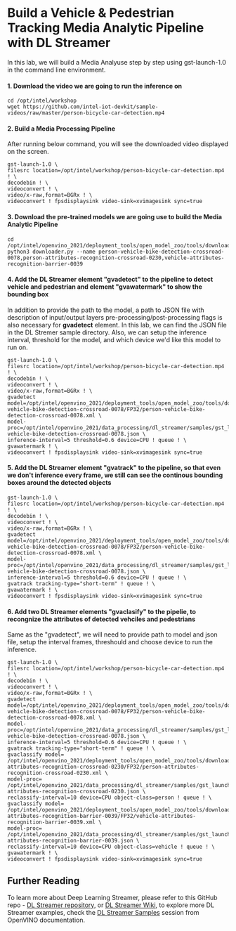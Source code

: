 # Build a Vehicle & Pedestrian Tracking Media Analytic Pipeline with DL Streamer
In this lab, we will build a Media Analyuse step by step using gst-launch-1.0 in the command line environment.

#### 1. Download the video we are going to run the inference on

	cd /opt/intel/workshop
	wget https://github.com/intel-iot-devkit/sample-videos/raw/master/person-bicycle-car-detection.mp4
	
#### 2. Build a Media Processing Pipeline
After running below command, you will see the downloaded video displayed on the screen.

	gst-launch-1.0 \
	filesrc location=/opt/intel/workshop/person-bicycle-car-detection.mp4 ! \
	decodebin ! \
	videoconvert ! \
	video/x-raw,format=BGRx ! \
	videoconvert ! fpsdisplaysink video-sink=xvimagesink sync=true

#### 3. Download the pre-trained models we are going use to build the Media Analytic Pipeline

	cd /opt/intel/openvino_2021/deployment_tools/open_model_zoo/tools/downloader/
	python3 downloader.py --name person-vehicle-bike-detection-crossroad-0078,person-attributes-recognition-crossroad-0230,vehicle-attributes-recognition-barrier-0039

#### 4. Add the DL Streamer element "gvadetect" to the pipeline to detect vehicle and pedestrian and element "gvawatermark" to show the bounding box
In addition to provide the path to the model, a path to JSON file with description of input/output layers pre-processing/post-processing flags is also necessary for **gvadetect** element. In this lab, we can find the JSON file in the DL Stremer sample directory. Also, we can setup the inference interval, threshold for the model, and which device we'd like this model to run on.

	gst-launch-1.0 \
	filesrc location=/opt/intel/workshop/person-bicycle-car-detection.mp4 ! \
	decodebin ! \
	videoconvert ! \
	video/x-raw,format=BGRx ! \
	gvadetect model=/opt/intel/openvino_2021/deployment_tools/open_model_zoo/tools/downloader/intel/person-vehicle-bike-detection-crossroad-0078/FP32/person-vehicle-bike-detection-crossroad-0078.xml \
	model-proc=/opt/intel/openvino_2021/data_processing/dl_streamer/samples/gst_launch/vehicle_pedestrian_tracking/model_proc/person-vehicle-bike-detection-crossroad-0078.json \
	inference-interval=5 threshold=0.6 device=CPU ! queue ! \
	gvawatermark ! \
	videoconvert ! fpsdisplaysink video-sink=xvimagesink sync=true

#### 5. Add the DL Streamer element "gvatrack" to the pipeline, so that even we don't inference every frame, we still can see the continous bounding boxes around the detected objects

	gst-launch-1.0 \
	filesrc location=/opt/intel/workshop/person-bicycle-car-detection.mp4 ! \
	decodebin ! \
	videoconvert ! \
	video/x-raw,format=BGRx ! \
	gvadetect model=/opt/intel/openvino_2021/deployment_tools/open_model_zoo/tools/downloader/intel/person-vehicle-bike-detection-crossroad-0078/FP32/person-vehicle-bike-detection-crossroad-0078.xml \
	model-proc=/opt/intel/openvino_2021/data_processing/dl_streamer/samples/gst_launch/vehicle_pedestrian_tracking/model_proc/person-vehicle-bike-detection-crossroad-0078.json \
	inference-interval=5 threshold=0.6 device=CPU ! queue ! \
	gvatrack tracking-type="short-term" ! queue ! \
	gvawatermark ! \
	videoconvert ! fpsdisplaysink video-sink=xvimagesink sync=true

#### 6. Add two DL Streamer elements "gvaclasify" to the pipelie, to recongnize the attributes of detected vehciles and pedestrians
Same as the "gvadetect", we will need to provide path to model and json file, setup the interval frames, threshould and choose device to run the inference.

	gst-launch-1.0 \
	filesrc location=/opt/intel/workshop/person-bicycle-car-detection.mp4 ! \
	decodebin ! \
	videoconvert ! \
	video/x-raw,format=BGRx ! \
	gvadetect model=/opt/intel/openvino_2021/deployment_tools/open_model_zoo/tools/downloader/intel/person-vehicle-bike-detection-crossroad-0078/FP32/person-vehicle-bike-detection-crossroad-0078.xml \
	model-proc=/opt/intel/openvino_2021/data_processing/dl_streamer/samples/gst_launch/vehicle_pedestrian_tracking/model_proc/person-vehicle-bike-detection-crossroad-0078.json \
	inference-interval=5 threshold=0.6 device=CPU ! queue ! \
	gvatrack tracking-type="short-term" ! queue ! \
	gvaclassify model= /opt/intel/openvino_2021/deployment_tools/open_model_zoo/tools/downloader/intel/person-attributes-recognition-crossroad-0230/FP32/person-attributes-recognition-crossroad-0230.xml \
	model-proc= /opt/intel/openvino_2021/data_processing/dl_streamer/samples/gst_launch/vehicle_pedestrian_tracking/model_proc/person-attributes-recognition-crossroad-0230.json \
	reclassify-interval=10 device=CPU object-class=person ! queue ! \
 	gvaclassify model= /opt/intel/openvino_2021/deployment_tools/open_model_zoo/tools/downloader/intel/vehicle-attributes-recognition-barrier-0039/FP32/vehicle-attributes-recognition-barrier-0039.xml \
	model-proc= /opt/intel/openvino_2021/data_processing/dl_streamer/samples/gst_launch/vehicle_pedestrian_tracking/model_proc/vehicle-attributes-recognition-barrier-0039.json \
	reclassify-interval=10 device=CPU object-class=vehicle ! queue ! \
	gvawatermark ! \
	videoconvert ! fpsdisplaysink video-sink=xvimagesink sync=true

## Further Reading
To learn more about Deep Learning Streamer, please refer to this GitHub repo - [DL Streamer repository](https://github.com/opencv/gst-video-analytics), or [DL Streamer Wiki](https://github.com/opencv/gst-video-analytics/wiki), to explore more DL Streamer examples, check the [DL Streamer Samples](https://docs.openvinotoolkit.org/latest/gst_samples_README.html) session from OpenVINO documentation.
